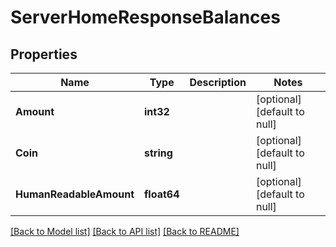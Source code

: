 # ServerHomeResponseBalances

## Properties
Name | Type | Description | Notes
------------ | ------------- | ------------- | -------------
**Amount** | **int32** |  | [optional] [default to null]
**Coin** | **string** |  | [optional] [default to null]
**HumanReadableAmount** | **float64** |  | [optional] [default to null]

[[Back to Model list]](../README.md#documentation-for-models) [[Back to API list]](../README.md#documentation-for-api-endpoints) [[Back to README]](../README.md)

